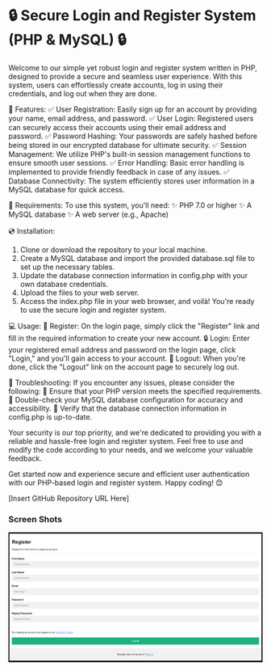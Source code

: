# 🔒 Secure Login and Register System (PHP & MySQL) 🔒

Welcome to our simple yet robust login and register system written in PHP, designed to provide a secure and seamless user experience. With this system, users can effortlessly create accounts, log in using their credentials, and log out when they are done.

🚀 Features:
✅ User Registration: Easily sign up for an account by providing your name, email address, and password.
✅ User Login: Registered users can securely access their accounts using their email address and password.
✅ Password Hashing: Your passwords are safely hashed before being stored in our encrypted database for ultimate security.
✅ Session Management: We utilize PHP's built-in session management functions to ensure smooth user sessions.
✅ Error Handling: Basic error handling is implemented to provide friendly feedback in case of any issues.
✅ Database Connectivity: The system efficiently stores user information in a MySQL database for quick access.

📝 Requirements:
To use this system, you'll need:
✨ PHP 7.0 or higher
✨ A MySQL database
✨ A web server (e.g., Apache)

💿 Installation:
1. Clone or download the repository to your local machine.
2. Create a MySQL database and import the provided database.sql file to set up the necessary tables.
3. Update the database connection information in config.php with your own database credentials.
4. Upload the files to your web server.
5. Access the index.php file in your web browser, and voilà! You're ready to use the secure login and register system.

💻 Usage:
🔑 Register: On the login page, simply click the "Register" link and fill in the required information to create your new account.
🔒 Login: Enter your registered email address and password on the login page, click "Login," and you'll gain access to your account.
🚪 Logout: When you're done, click the "Logout" link on the account page to securely log out.

🚦 Troubleshooting:
If you encounter any issues, please consider the following:
🔧 Ensure that your PHP version meets the specified requirements.
🔧 Double-check your MySQL database configuration for accuracy and accessibility.
🔧 Verify that the database connection information in config.php is up-to-date.

Your security is our top priority, and we're dedicated to providing you with a reliable and hassle-free login and register system. Feel free to use and modify the code according to your needs, and we welcome your valuable feedback.

Get started now and experience secure and efficient user authentication with our PHP-based login and register system. Happy coding! 😊

[Insert GitHub Repository URL Here]
### Screen Shots
![APP-SS](https://github.com/Deshan555/Secure-Login/blob/master/Screenshot_7.png)
